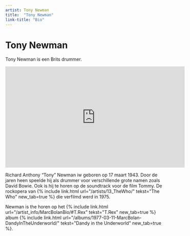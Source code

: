 ```yaml
---
artist: Tony Newman
title:  "Tony Newman"
link-title: "Bio"
---
```


# Tony Newman

<span class="lead">Tony Newman is een Brits drummer.</span>

<iframe width="560" height="315" src="https://www.youtube.com/embed/grdRwtkwB2k" frameborder="0" allowfullscreen></iframe>Richard Anthony “Tony” Newman iw geboren op 17 maart 1943. Door de jaren heen speelde hij als drummer voor verschillende grote namen zoals <span tooltip="David Bowie is een van de meest invloedrijke rockmuzikanten uit de jaren 60. Dit omdat hij er als geen ander in slaagt om zich elke keer opnieuw uit te vinden en in de huid te kruipen van een nieuw personage. Bowie werd geboren in Londen op 8 januari 1947. En hij stierf in New York, twee dagen na zijn 69ste verjaardag, op 10 januari 2016.">David Bowie</span>. Ook is hij te horen op de <span class="engels">soundtrack</span> voor de film <span class="engels">Tommy</span>. De <span tooltip="Met een rockopera probeert een band een verhaal te vertellen aan de hand van muziek. De nummers op het album vertellen elk een stuk van het verhaal. Pas wanneer je ze allemaal na elkaar beluistert ken je het hele verhaal.">rockopera</span>  van {% include link.html url="/artists/13_TheWho/" tekst="The Who" new_tab=true %} die verfilmd werd in 1975. Newman is the horen op het {% include link.html url="/artist_info/MarcBolanBio/#T.Rex" tekst="T.Rex" new_tab=true %} album {% include link.html url="/albums/1977-03-11-MarcBolan-DandyInTheUnderworld/" tekst="Dandy in the Underworld" new_tab=true %}.